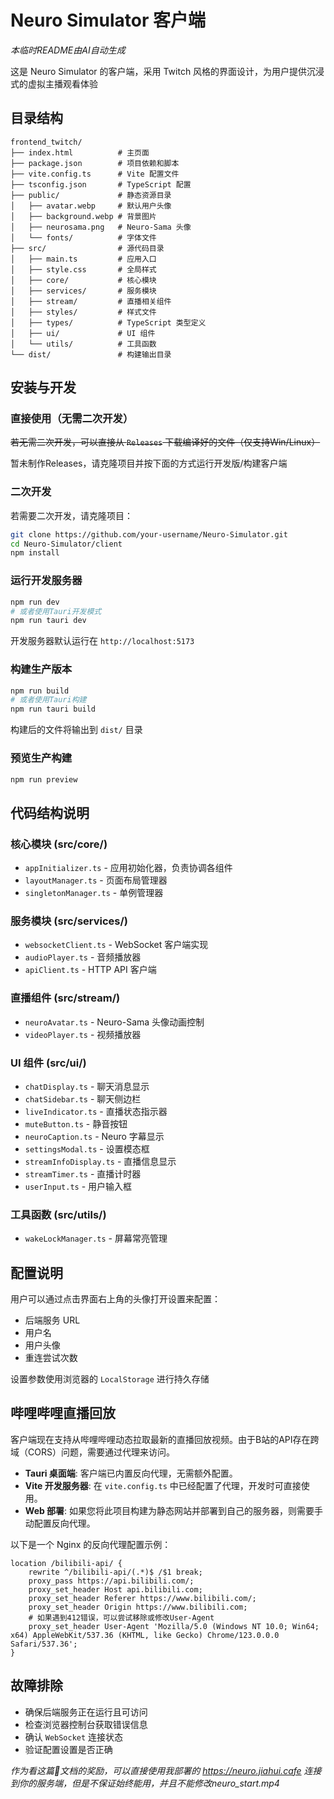 # Neuro Simulator 客户端

*本临时README由AI自动生成*

这是 Neuro Simulator 的客户端，采用 Twitch 风格的界面设计，为用户提供沉浸式的虚拟主播观看体验

## 目录结构

```
frontend_twitch/
├── index.html          # 主页面
├── package.json        # 项目依赖和脚本
├── vite.config.ts      # Vite 配置文件
├── tsconfig.json       # TypeScript 配置
├── public/             # 静态资源目录
│   ├── avatar.webp     # 默认用户头像
│   ├── background.webp # 背景图片
│   ├── neurosama.png   # Neuro-Sama 头像
│   └── fonts/          # 字体文件
├── src/                # 源代码目录
│   ├── main.ts         # 应用入口
│   ├── style.css       # 全局样式
│   ├── core/           # 核心模块
│   ├── services/       # 服务模块
│   ├── stream/         # 直播相关组件
│   ├── styles/         # 样式文件
│   ├── types/          # TypeScript 类型定义
│   ├── ui/             # UI 组件
│   └── utils/          # 工具函数
└── dist/               # 构建输出目录
```

## 安装与开发

### 直接使用（无需二次开发）

~~若无需二次开发，可以直接从 `Releases` 下载编译好的文件（仅支持Win/Linux）~~

暂未制作Releases，请克隆项目并按下面的方式运行开发版/构建客户端

### 二次开发

若需要二次开发，请克隆项目：
```bash
git clone https://github.com/your-username/Neuro-Simulator.git
cd Neuro-Simulator/client
npm install
```

### 运行开发服务器

```bash
npm run dev
# 或者使用Tauri开发模式
npm run tauri dev
```
开发服务器默认运行在 `http://localhost:5173`

### 构建生产版本

```bash
npm run build
# 或者使用Tauri构建
npm run tauri build
```
构建后的文件将输出到 `dist/` 目录

### 预览生产构建

```bash
npm run preview
```

## 代码结构说明

### 核心模块 (src/core/)

- `appInitializer.ts` - 应用初始化器，负责协调各组件
- `layoutManager.ts` - 页面布局管理器
- `singletonManager.ts` - 单例管理器

### 服务模块 (src/services/)

- `websocketClient.ts` - WebSocket 客户端实现
- `audioPlayer.ts` - 音频播放器
- `apiClient.ts` - HTTP API 客户端

### 直播组件 (src/stream/)

- `neuroAvatar.ts` - Neuro-Sama 头像动画控制
- `videoPlayer.ts` - 视频播放器

### UI 组件 (src/ui/)

- `chatDisplay.ts` - 聊天消息显示
- `chatSidebar.ts` - 聊天侧边栏
- `liveIndicator.ts` - 直播状态指示器
- `muteButton.ts` - 静音按钮
- `neuroCaption.ts` - Neuro 字幕显示
- `settingsModal.ts` - 设置模态框
- `streamInfoDisplay.ts` - 直播信息显示
- `streamTimer.ts` - 直播计时器
- `userInput.ts` - 用户输入框

### 工具函数 (src/utils/)

- `wakeLockManager.ts` - 屏幕常亮管理

## 配置说明

用户可以通过点击界面右上角的头像打开设置来配置：

- 后端服务 URL
- 用户名
- 用户头像
- 重连尝试次数

设置参数使用浏览器的 `LocalStorage` 进行持久存储

## 哔哩哔哩直播回放

客户端现在支持从哔哩哔哩动态拉取最新的直播回放视频。由于B站的API存在跨域（CORS）问题，需要通过代理来访问。

- **Tauri 桌面端**: 客户端已内置反向代理，无需额外配置。
- **Vite 开发服务器**: 在 `vite.config.ts` 中已经配置了代理，开发时可直接使用。
- **Web 部署**: 如果您将此项目构建为静态网站并部署到自己的服务器，则需要手动配置反向代理。

以下是一个 Nginx 的反向代理配置示例：

```nginx
location /bilibili-api/ {
    rewrite ^/bilibili-api/(.*)$ /$1 break;
    proxy_pass https://api.bilibili.com/;
    proxy_set_header Host api.bilibili.com;
    proxy_set_header Referer https://www.bilibili.com/;
    proxy_set_header Origin https://www.bilibili.com;
    # 如果遇到412错误，可以尝试移除或修改User-Agent
    proxy_set_header User-Agent 'Mozilla/5.0 (Windows NT 10.0; Win64; x64) AppleWebKit/537.36 (KHTML, like Gecko) Chrome/123.0.0.0 Safari/537.36';
}
```

## 故障排除

- 确保后端服务正在运行且可访问
- 检查浏览器控制台获取错误信息
- 确认 `WebSocket` 连接状态
- 验证配置设置是否正确 

*作为看这篇💩文档的奖励，可以直接使用我部署的 https://neuro.jiahui.cafe 连接到你的服务端，但是不保证始终能用，并且不能修改neuro_start.mp4*